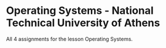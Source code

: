 # Operating Systems - National Technical University of Athens
All 4 assignments for the lesson Operating Systems.
